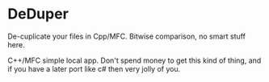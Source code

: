# DeDuper
De-cuplicate your files in  Cpp/MFC.  Bitwise comparison, no smart stuff here.

C++/MFC simple local app.  Don't spend money to get this kind of thing, and if you have a later port like c# then very jolly of you.
